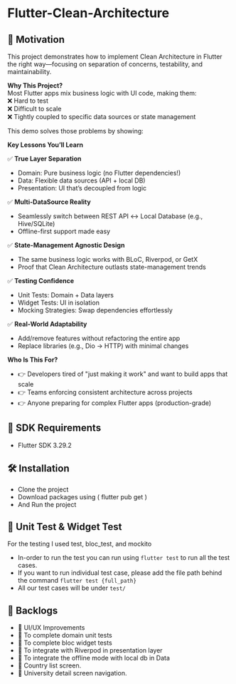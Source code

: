 # Flutter-Clean-Architecture

## 🚀 Motivation
This project demonstrates how to implement Clean Architecture in Flutter the right way—focusing on separation of concerns, testability, and maintainability.

**Why This Project?**  
Most Flutter apps mix business logic with UI code, making them:  
  ❌ Hard to test  
  ❌ Difficult to scale    
  ❌ Tightly coupled to specific data sources or state management  

This demo solves those problems by showing:  

**Key Lessons You’ll Learn**  

✅ **True Layer Separation**  
- Domain: Pure business logic (no Flutter dependencies!)  
- Data: Flexible data sources (API + local DB)  
- Presentation: UI that’s decoupled from logic  

✅ **Multi-DataSource Reality**  
- Seamlessly switch between REST API ↔ Local Database (e.g., Hive/SQLite)  
- Offline-first support made easy  

✅ **State-Management Agnostic Design**  
- The same business logic works with BLoC, Riverpod, or GetX  
- Proof that Clean Architecture outlasts state-management trends  

✅ **Testing Confidence**  
- Unit Tests: Domain + Data layers  
- Widget Tests: UI in isolation  
- Mocking Strategies: Swap dependencies effortlessly  

✅ **Real-World Adaptability**  
- Add/remove features without refactoring the entire app  
- Replace libraries (e.g., Dio → HTTP) with minimal changes  

**Who Is This For?**  
- 👉 Developers tired of "just making it work" and want to build apps that scale  
- 👉 Teams enforcing consistent architecture across projects  
- 👉 Anyone preparing for complex Flutter apps (production-grade)  

## 📑 SDK Requirements
- Flutter SDK 3.29.2

## 🛠️ Installation
- Clone the project
- Download packages using ( flutter pub get ) 
- And Run the project

## 🧪 Unit Test & Widget Test
For the testing I used test, bloc_test, and mockito
- In-order to run the test you can run using `flutter test` to run all the test cases.
- If you want to run individual test case, please add the file path behind the command `flutter test {full_path}`
- All our test cases will be under `test/`

## 🚧 Backlogs
- 🔘 UI/UX Improvements
- 🔘 To complete domain unit tests
- 🔘 To complete bloc widget tests
- 🔘 To integrate with Riverpod in presentation layer
- 🔘 To integrate the offline mode with local db in Data
- 🔘 Country list screen.
- 🔘 University detail screen navigation.

